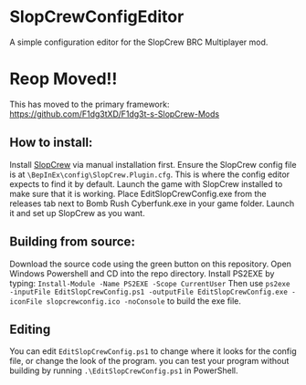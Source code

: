# SlopCrewConfigEditor
A simple configuration editor for the SlopCrew BRC Multiplayer mod.

# Reop Moved!!
This has moved to the primary framework:
https://github.com/F1dg3tXD/F1dg3t-s-SlopCrew-Mods

## How to install:
Install [SlopCrew](https://github.com/SlopCrew/SlopCrew/blob/main/docs/Install%20Guide.md#gogmanual-installs) via manual installation first.
Ensure the SlopCrew config file is at
`\BepInEx\config\SlopCrew.Plugin.cfg`.
This is where the config editor expects to find it by default.
Launch the game with SlopCrew installed to make sure that it is working.
Place EditSlopCrewConfig.exe from the releases tab next to Bomb Rush Cyberfunk.exe in your game folder.
Launch it and set up SlopCrew as you want.

## Building from source:
Download the source code using the green button on this repository.
Open Windows Powershell and CD into the repo directory.
Install PS2EXE by typing:
`Install-Module -Name PS2EXE -Scope CurrentUser`
Then use 
`ps2exe -inputFile EditSlopCrewConfig.ps1 -outputFile EditSlopCrewConfig.exe -iconFile slopcrewconfig.ico -noConsole`
to build the exe file.

## Editing
You can edit `EditSlopCrewConfig.ps1` to change where it looks for the config file, or change the look of the program.
you can test your program without building by running 
`.\EditSlopCrewConfig.ps1`
in PowerShell.
